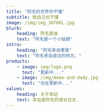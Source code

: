 ```yaml
---
title: "阿毛的世界你不懂"
subtitle: 她自己也不懂
image: /img/img_3076RL.jpg
blurb:
    heading: 阿毛是谁
    text: "阿毛是一个小姑娘"
intro:
    heading: "阿毛来自哪里"
    text: "阿毛来自遥远的地方。"
products:
    - image: img/logo.png
      text: "更新中..."
    - image: /img/Amao-and-dady.jpg
      text: "也在更新中..."
values:
    heading: 关于本站
    text: 本站是阿毛的成长日志.  
---
```

